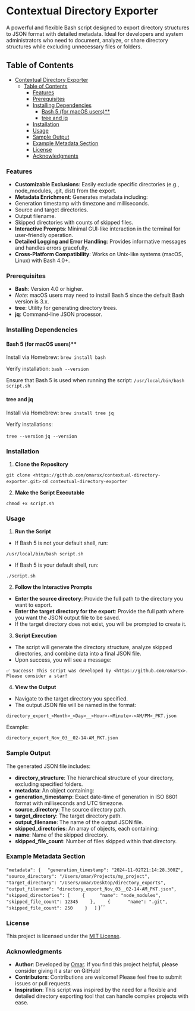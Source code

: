 # Contextual Directory Exporter

A powerful and flexible Bash script designed to export directory structures to JSON format with detailed metadata. Ideal for developers and system administrators who need to document, analyze, or share directory structures while excluding unnecessary files or folders.

## Table of Contents

- [Contextual Directory Exporter](#contextual-directory-exporter)
  - [Table of Contents](#table-of-contents)
    - [Features](#features)
    - [Prerequisites](#prerequisites)
    - [Installing Dependencies](#installing-dependencies)
      - [Bash 5 (for macOS users)\*\*](#bash-5-for-macos-users)
      - [tree and jq](#tree-and-jq)
    - [Installation](#installation)
    - [Usage](#usage)
    - [Sample Output](#sample-output)
    - [Example Metadata Section](#example-metadata-section)
    - [License](#license)
    - [Acknowledgments](#acknowledgments)

### Features

* **Customizable Exclusions**: Easily exclude specific directories (e.g., node_modules, .git, dist) from the export.
* **Metadata Enrichment**: Generates metadata including:
* Generation timestamp with timezone and milliseconds.
* Source and target directories.
* Output filename.
* Skipped directories with counts of skipped files.
* **Interactive Prompts**: Minimal GUI-like interaction in the terminal for user-friendly operation.
* **Detailed Logging and Error Handling**: Provides informative messages and handles errors gracefully.
* **Cross-Platform Compatibility**: Works on Unix-like systems (macOS, Linux) with Bash 4.0+.

### Prerequisites

* **Bash**: Version 4.0 or higher.
* *Note*: macOS users may need to install Bash 5 since the default Bash version is 3.x.
* **tree**: Utility for generating directory trees.
* **jq**: Command-line JSON processor.

### Installing Dependencies

#### Bash 5 (for macOS users)**

Install via Homebrew: 
```brew install bash```

Verify installation:
```bash --version```

Ensure that Bash 5 is used when running the script:
```/usr/local/bin/bash script.sh```

#### tree and jq

Install via Homebrew:
```brew install tree jq```

Verify installations:

```tree --version```
```jq --version```

### Installation

 1. **Clone the Repository**

```git clone <https://github.com/omarsx/contextual-directory-exporter.git>```
```cd contextual-directory-exporter```

 2. **Make the Script Executable**

```chmod +x script.sh```

### Usage

 1. **Run the Script**

* If Bash 5 is not your default shell, run:

```/usr/local/bin/bash script.sh```

* If Bash 5 is your default shell, run:

```./script.sh```

 2. **Follow the Interactive Prompts**

* **Enter the source directory**: Provide the full path to the directory you want to export.
* **Enter the target directory for the export**: Provide the full path where you want the JSON output file to be saved.
* If the target directory does not exist, you will be prompted to create it.

 3. **Script Execution**

* The script will generate the directory structure, analyze skipped directories, and combine data into a final JSON file.
* Upon success, you will see a message:

```✅ Success! This script was developed by <https://github.com/omarsx>. Please consider a star!```

 4. **View the Output**

* Navigate to the target directory you specified.
* The output JSON file will be named in the format:

```directory_export_<Month>_<Day>__<Hour>-<Minute>-<AM/PM>_PKT.json```

Example:

```directory_export_Nov_03__02-14-AM_PKT.json```

### Sample Output

The generated JSON file includes:

* **directory_structure**: The hierarchical structure of your directory, excluding specified folders.
* **metadata**: An object containing:
* **generation_timestamp**: Exact date-time of generation in ISO 8601 format with milliseconds and UTC timezone.
* **source_directory**: The source directory path.
* **target_directory**: The target directory path.
* **output_filename**: The name of the output JSON file.
* **skipped_directories**: An array of objects, each containing:
* **name**: Name of the skipped directory.
* **skipped_file_count**: Number of files skipped within that directory.

### Example Metadata Section

```"metadata": {```
```  "generation_timestamp": "2024-11-02T21:14:28.300Z",```
```  "source_directory": "/Users/omar/Projects/my_project",```
 ``` "target_directory": "/Users/omar/Desktop/directory_exports",```
 ``` "output_filename": "directory_export_Nov_03__02-14-AM_PKT.json",```
 ``` "skipped_directories": [```
```    {```
 ```     "name": "node_modules",```
```      "skipped_file_count": 12345```
```    },```
```    {```
```      "name": ".git",```
```      "skipped_file_count": 250```
```    }```
```  ]```
}```

### License

This project is licensed under the [MIT License](LICENSE).

### Acknowledgments

* **Author**: Developed by [Omar](https://github.com/omarsx). If you find this project helpful, please consider giving it a star on GitHub!
* **Contributors**: Contributions are welcome! Please feel free to submit issues or pull requests.
* **Inspiration**: This script was inspired by the need for a flexible and detailed directory exporting tool that can handle complex projects with ease.
